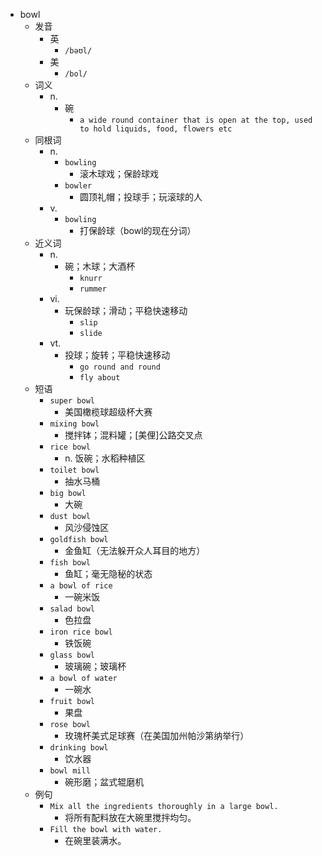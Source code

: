 - bowl
  - 发音
    - 英
      - `/bəʊl/`
    - 美
      - `/bol/`
  - 词义
    - n.
      - 碗
        - `a wide round container that is open at the top, used to hold liquids, food, flowers etc`
  - 同根词
    - n.
      - `bowling`
        - 滚木球戏；保龄球戏
      - `bowler`
        - 圆顶礼帽；投球手；玩滚球的人
    - v.
      - `bowling`
        - 打保龄球（bowl的现在分词）
  - 近义词
    - n.
      - 碗；木球；大酒杯
        - `knurr`
        - `rummer`
    - vi.
      - 玩保龄球；滑动；平稳快速移动
        - `slip`
        - `slide`
    - vt.
      - 投球；旋转；平稳快速移动
        - `go round and round`
        - `fly about`
  - 短语
    - `super bowl`
      - 美国橄榄球超级杯大赛 
    - `mixing bowl`
      - 搅拌钵；混料罐；[美俚]公路交叉点 
    - `rice bowl`
      - n. 饭碗；水稻种植区 
    - `toilet bowl`
      - 抽水马桶 
    - `big bowl`
      - 大碗 
    - `dust bowl`
      - 风沙侵蚀区 
    - `goldfish bowl`
      - 金鱼缸（无法躲开众人耳目的地方） 
    - `fish bowl`
      - 鱼缸；毫无隐秘的状态 
    - `a bowl of rice`
      - 一碗米饭 
    - `salad bowl`
      - 色拉盘 
    - `iron rice bowl`
      - 铁饭碗 
    - `glass bowl`
      - 玻璃碗；玻璃杯 
    - `a bowl of water`
      - 一碗水 
    - `fruit bowl`
      - 果盘 
    - `rose bowl`
      - 玫瑰杯美式足球赛（在美国加州帕沙第纳举行） 
    - `drinking bowl`
      - 饮水器 
    - `bowl mill`
      - 碗形磨；盆式辊磨机 
  - 例句
    - `Mix all the ingredients thoroughly in a large bowl.`
      - 将所有配料放在大碗里搅拌均匀。
    - `Fill the bowl with water.`
      - 在碗里装满水。

